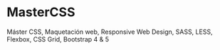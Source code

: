 # MasterCSS
Máster CSS, Maquetación web, Responsive Web Design, SASS, LESS, Flexbox, CSS Grid, Bootstrap 4 &amp; 5
